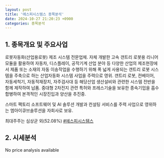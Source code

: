 ```yaml
---
layout: post
title: '에스피시스템스 종목분석'
date: 2024-10-27 21:20:23 +0900
categories: 종목분석
---
```


## 1. 종목개요 및 주요사업

로봇자동화(산업용로봇) 제조 시스템 전문업체. 자체 개발한 고속 갠트리 로봇용 리니어 모듈을 활용하여 자동차, 디스플레이, 공작기계 산업 분야 등 다양한 산업의 제조현장에서 제품 또는 소재의 자동 이송작업을 수행하기 위해 폭 넓게 사용되는 갠트리 로봇 시스템을 주축으로 하는 산업자동화 시스템 사업을 주력으로 영위. 갠트리 로봇, 컨베이어, 자동세척기, 자동적재장치, 자주검사대 등 해당산업 생산설비와 관련한 시스템 전반을 함께 제작하여 납품. 중대형 2차전지 관련 특허와 프레스기술을 보유한 종속기업을 흡수합병하여 본격적인 시장진입과 양산을 추진중.

스마트 팩토리 소프트웨어 및 AI 솔루션 개발과 컨설팅 서비스를 주력 사업으로 영위하는 엠아이큐브솔루션을 자회사로 보유.

최대주주는 심상균 외(52.08%)
[#에스피시스템스](#)

## 2. 시세분석

No price analysis available

